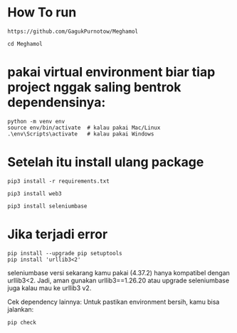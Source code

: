 # How To run

```
https://github.com/GagukPurnotow/Meghamol
```
```
cd Meghamol
```

# pakai virtual environment biar tiap project nggak saling bentrok dependensinya:
```
python -m venv env
source env/bin/activate  # kalau pakai Mac/Linux
.\env\Scripts\activate   # kalau pakai Windows
```

# Setelah itu install ulang package

```
pip3 install -r requirements.txt
```
```
pip3 install web3
```
```
pip3 install seleniumbase
```

# Jika terjadi error

```
pip install --upgrade pip setuptools
pip install 'urllib3<2'
```
seleniumbase versi sekarang kamu pakai (4.37.2) hanya kompatibel dengan urllib3<2.
Jadi, aman gunakan urllib3==1.26.20 atau upgrade seleniumbase juga kalau mau ke urllib3 v2.

Cek dependency lainnya: Untuk pastikan environment bersih, kamu bisa jalankan:

```
pip check
```
